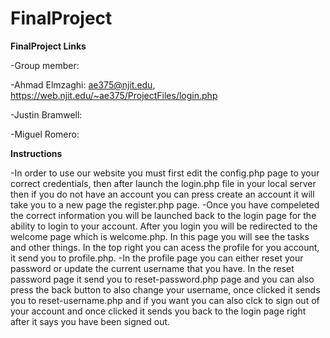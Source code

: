 # FinalProject

**FinalProject Links**

-Group member:

-Ahmad Elmzaghi: ae375@njit.edu, https://web.njit.edu/~ae375/ProjectFiles/login.php

-Justin Bramwell: 

-Miguel Romero: 


**Instructions**

-In order to use our website you must first edit the config.php page to your correct credentials, then after launch the login.php file in your local server then if you do not have an account you can press create an account it will take you to a new page the register.php page.
-Once you have compeleted the correct information you will be launched back to the login page for the ability to login to your account. After you login you will be redirected to the welcome page which is welcome.php. In this page you will see the tasks and other things. In the top right you can acess the profile for you account, it send you to profile.php.
-In the profile page you can either reset your password or update the current username that you have. In the reset password page it send you to reset-password.php page and you can also press the back button to also change your username, once clicked it sends you to reset-username.php and if you want you can also clck to sign out of your account and once clicked it sends you back to the login page right after it says you have been signed out.
